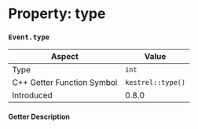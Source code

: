 
# Property: type
### `Event.type`

| Aspect | Value |
| --- | --- |
| Type | `int` |
| C++ Getter Function Symbol | `kestrel::type()` |
| Introduced | 0.8.0 |

#### Getter Description

